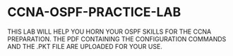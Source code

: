 # CCNA-OSPF-PRACTICE-LAB
THIS LAB WILL HELP YOU HORN YOUR OSPF SKILLS FOR THE CCNA PREPARATION. 
THE PDF CONTAINING THE CONFIGURATION COMMANDS AND THE .PKT FILE ARE UPLOADED FOR YOUR USE.
